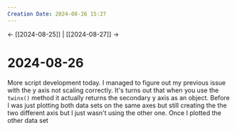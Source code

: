 ```yaml
---
Creation Date: 2024-08-26 15:27
---
```


<- [[2024-08-25]] | [[2024-08-27]]  ->

# 2024-08-26
More script development today. I managed to figure out my previous issue with the y axis not scaling correctly. It's turns out that when you use the `twinx()` method it actually returns the secondary y axis as an object. Before I was just plotting both data sets on the same axes but still creating the the two different axis but I just wasn't using the other one. Once I plotted the other data set